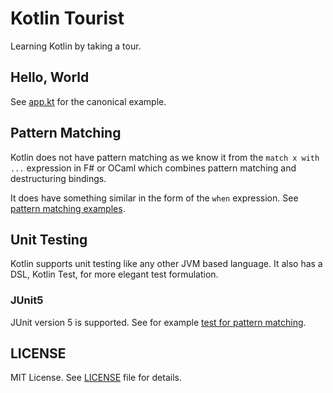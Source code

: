# Kotlin Tourist
Learning Kotlin by taking a tour.

## Hello, World
See [app.kt](src/tourist/app.kt) for the canonical example.

## Pattern Matching
Kotlin does not have pattern matching as we know it from the `match x with ...` expression in F# or OCaml which combines pattern matching and destructuring bindings.

It does have something similar in the form of the `when` expression.
See [pattern matching examples](src/tourist/patternmatching/withenums/MatchOnEnums.kt).

## Unit Testing
Kotlin supports unit testing like any other JVM based language.
It also has a DSL, Kotlin Test, for more elegant test formulation.

### JUnit5
JUnit version 5 is supported. See for example [test for pattern matching](src/tourist-test/patternmatching/withdataclasses/MatchOnDataClassesKtTest.kt).

## LICENSE
MIT License. See [LICENSE](LICENSE) file for details.